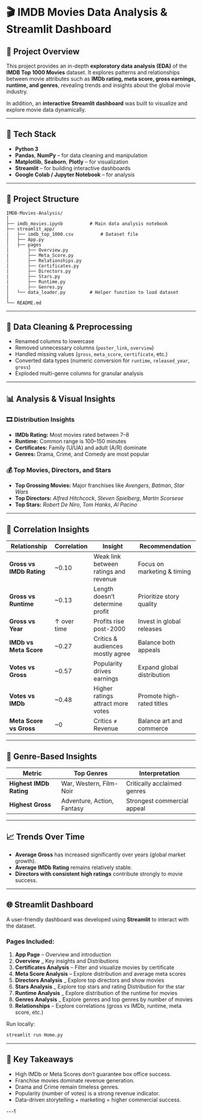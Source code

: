 # 🎬 IMDB Movies Data Analysis & Streamlit Dashboard

## 📖 Project Overview

This project provides an in-depth **exploratory data analysis (EDA)** of the **IMDB Top 1000 Movies** dataset.
It explores patterns and relationships between movie attributes such as **IMDb rating, meta score, gross earnings, runtime, and genres**, revealing trends and insights about the global movie industry.

In addition, an **interactive Streamlit dashboard** was built to visualize and explore movie data dynamically.

---

## 🧰 Tech Stack

* **Python 3**
* **Pandas**, **NumPy** – for data cleaning and manipulation
* **Matplotlib**, **Seaborn**, **Plotly** – for visualization
* **Streamlit** – for building interactive dashboards
* **Google Colab / Jupyter Notebook** – for analysis

---

## 📂 Project Structure

```
IMDB-Movies-Analysis/
│
├── imdb_movies.ipynb          # Main data analysis notebook
├── streamlit_app/
|   ├── imdb_top_1000.csv          # Dataset file
│   ├── App.py
│   ├── pages
|       ├── Overview.py
|       ├── Meta_Score.py
│       ├── Relationships.py
|       ├── Certificates.py
|       ├── Directors.py
|       ├── Stars.py
|       ├── Runtime.py
|       ├── Genres.py    
│   └── data_loader.py         # Helper function to load dataset
│
└── README.md
```

---

## 🧹 Data Cleaning & Preprocessing

* Renamed columns to lowercase
* Removed unnecessary columns (`poster_link`, `overview`)
* Handled missing values (`gross`, `meta_score`, `certificate`, etc.)
* Converted data types (numeric conversion for `runtime`, `released_year`, `gross`)
* Exploded multi-genre columns for granular analysis

---

## 📊 Analysis & Visual Insights

### 🎞️ Distribution Insights

* **IMDb Rating:** Most movies rated between 7–8
* **Runtime:** Common range is 100–150 minutes
* **Certificates:** Family (U/UA) and adult (A/R) dominate
* **Genres:** Drama, Crime, and Comedy are most popular

### 💰 Top Movies, Directors, and Stars

* **Top Grossing Movies:** Major franchises like *Avengers*, *Batman*, *Star Wars*
* **Top Directors:** *Alfred Hitchcock*, *Steven Spielberg*, *Martin Scorsese*
* **Top Stars:** *Robert De Niro*, *Tom Hanks*, *Al Pacino*

---

## 🔗 Correlation Insights

| Relationship             | Correlation | Insight                               | Recommendation              |
| ------------------------ | ----------- | ------------------------------------- | --------------------------- |
| **Gross vs IMDb Rating** | ~0.10       | Weak link between ratings and revenue | Focus on marketing & timing |
| **Gross vs Runtime**     | ~0.13       | Length doesn’t determine profit       | Prioritize story quality    |
| **Gross vs Year**        | ↑ over time | Profits rise post-2000                | Invest in global releases   |
| **IMDb vs Meta Score**   | ~0.27       | Critics & audiences mostly agree      | Balance both appeals        |
| **Votes vs Gross**       | ~0.57       | Popularity drives earnings            | Expand global distribution  |
| **Votes vs IMDb**        | ~0.48       | Higher ratings attract more votes     | Promote high-rated titles   |
| **Meta Score vs Gross**  | ~0          | Critics ≠ Revenue                     | Balance art and commerce    |

---

## 🧠 Genre-Based Insights

| Metric                  | Top Genres                 | Interpretation              |
| ----------------------- | -------------------------- | --------------------------- |
| **Highest IMDb Rating** | War, Western, Film-Noir    | Critically acclaimed genres |
| **Highest Gross**       | Adventure, Action, Fantasy | Strongest commercial appeal |

---

## 📈 Trends Over Time

* **Average Gross** has increased significantly over years (global market growth).
* **Average IMDb Rating** remains relatively stable.
* **Directors with consistent high ratings** contribute strongly to movie success.

---

## 🌐 Streamlit Dashboard

A user-friendly dashboard was developed using **Streamlit** to interact with the dataset.

### Pages Included:

1. **App Page** – Overview and introduction
2. **Overview** _ Key insights and Distributions
3. **Certificates Analysis** – Filter and visualize movies by certificate
4. **Meta Score Analysis** – Explore distribution and average meta scores
5. **Directors Analysis** _ Explore top directors and show movies
6. **Stars Analysis** _ Explore top stars and rating Distribution for the star
7. **Runtime Analysis** _ Explore distribution of the runtime for movies
8. **Genres Analysis** _ Explore genres and top genres by number of movies
9. **Relationships** – Explore correlations (gross vs IMDb, runtime, meta score, etc.)

Run locally:

```bash
streamlit run Home.py
```

---

## 🎯 Key Takeaways

* High IMDb or Meta Scores don’t guarantee box office success.
* Franchise movies dominate revenue generation.
* Drama and Crime remain timeless genres.
* Popularity (number of votes) is a strong revenue indicator.
* Data-driven storytelling + marketing = higher commercial success.

---؟
